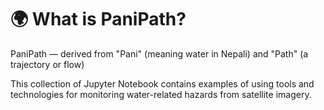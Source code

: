 # 🌍 What is PaniPath?

PaniPath — derived from "Pani" (meaning water in Nepali) and "Path" (a trajectory or flow) 

This collection of Jupyter Notebook contains examples of using tools and technologies for monitoring water-related hazards from satellite imagery.


```{tableofcontents}
```
